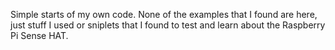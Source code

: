 
Simple starts of my own code.  None of the examples that I found are here, just stuff I used or sniplets that I found to test and learn about the Raspberry Pi Sense HAT.


